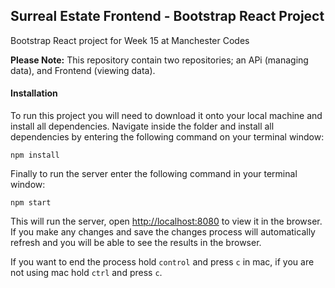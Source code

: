 ## Surreal Estate Frontend - Bootstrap React Project
Bootstrap React project for Week 15 at Manchester Codes

<b>Please Note:</b> This repository contain two repositories; an APi (managing data), and Frontend (viewing data).

#### Installation
To run this project you will need to download it onto your local machine and install all dependencies.
Navigate inside the folder and install all dependencies by entering the following command on your terminal window:
```
npm install
```
Finally to run the server enter the following command in your terminal window:
```
npm start
```
This will run the server, open [http://localhost:8080](http://localhost:8080) to view it in the browser. If you make any changes and save the changes process will automatically refresh and you will be able to see the results in the browser.

If you want to end the process hold `control` and press `c` in mac, if you are not using mac hold `ctrl` and press `c`.